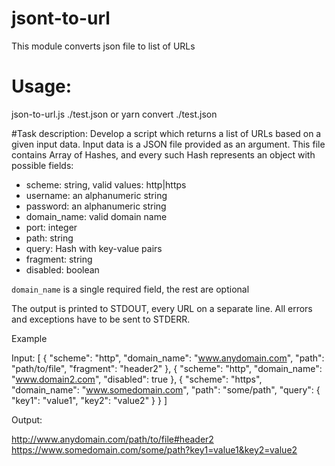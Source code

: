 # jsont-to-url
This module converts json file to list of URLs 

# Usage: 
json-to-url.js ./test.json
or
yarn convert ./test.json

#Task description:
Develop a script which returns a list of URLs based on a given input data. Input data is a JSON file provided as an argument. This file contains Array of Hashes, and every such Hash represents an object with possible fields:
- scheme: string, valid values: http|https
- username: an alphanumeric string
- password: an alphanumeric string
- domain_name: valid domain name
- port: integer
- path: string
- query: Hash with key-value pairs
- fragment: string
- disabled: boolean

`domain_name` is a single required field, the rest are optional

The output is printed to STDOUT, every URL on a separate line.
All errors and exceptions have to be sent to STDERR.

Example

Input:
[
   {
       "scheme": "http",
       "domain_name": "www.anydomain.com",
       "path": "path/to/file",
       "fragment": "header2"
   },
   {
       "scheme": "http",
       "domain_name": "www.domain2.com",
       "disabled": true
   },
   {
       "scheme": "https",
       "domain_name": "www.somedomain.com",
       "path": "some/path",
       "query": {
           "key1": "value1",
           "key2": "value2"
       }
   }
]

Output:

http://www.anydomain.com/path/to/file#header2
https://www.somedomain.com/some/path?key1=value1&key2=value2
